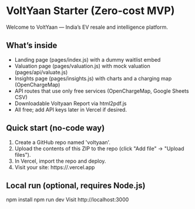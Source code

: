 VoltYaan Starter (Zero-cost MVP)
=================================
Welcome to VoltYaan — India’s EV resale and intelligence platform.

What’s inside
--------------
- Landing page (pages/index.js) with a dummy waitlist embed
- Valuation page (pages/valuation.js) with mock valuation (pages/api/valuate.js)
- Insights page (pages/insights.js) with charts and a charging map (OpenChargeMap)
- API routes that use only free services (OpenChargeMap, Google Sheets CSV)
- Downloadable Voltyaan Report via html2pdf.js
- All free; add API keys later in Vercel if desired.

Quick start (no-code way)
-------------------------
1. Create a GitHub repo named 'voltyaan'.
2. Upload the contents of this ZIP to the repo (click "Add file" → "Upload files").
3. In Vercel, import the repo and deploy.
4. Visit your site: https://<your-app>.vercel.app

Local run (optional, requires Node.js)
-------------------------------------
npm install
npm run dev
Visit http://localhost:3000
